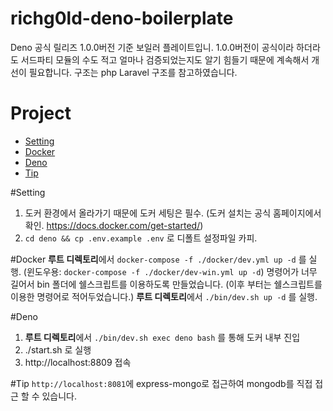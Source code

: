 # richg0ld-deno-boilerplate
Deno 공식 릴리즈 1.0.0버전 기준 보일러 플레이트입니. 1.0.0버전이 공식이라 하더라도 서드파티 모듈의 수도 적고 얼마나 검증되었는지도 알기 힘들기 때문에 계속해서 개선이 필요합니다.
구조는 php Laravel 구조를 참고하였습니다.

# Project <!-- TOC -->

- [Setting](#Setting)
- [Docker](#Docker)
- [Deno](#Deno)
- [Tip](#Tip)

<!-- /TOC -->

#Setting
1.  도커 환경에서 올라가기 때문에 도커 세팅은 필수. (도커 설치는 공식 홈페이지에서 확인. https://docs.docker.com/get-started/)
1. `cd deno && cp .env.example .env` 로 디폴트 설정파일 카피.

#Docker 
**루트 디렉토리**에서 `docker-compose -f ./docker/dev.yml up -d` 를 실행. (윈도우용: `docker-compose -f ./docker/dev-win.yml up -d`)
명령어가 너무 길어서 bin 폴더에 쉘스크립트를 이용하도록 만들었습니다. (이후 부터는 쉘스크립트를 이용한 명령어로 적어두었습니다.)
**루트 디렉토리**에서 `./bin/dev.sh up -d` 를 실행.

#Deno 
1. **루트 디렉토리**에서 `./bin/dev.sh exec deno bash` 를 통해 도커 내부 진입
2. ./start.sh 로 실행
3. http://localhost:8809 접속

#Tip 
`http://localhost:8081`에 express-mongo로 접근하여 mongodb를 직접 접근 할 수 있습니다.